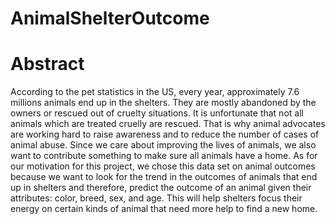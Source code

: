 # AnimalShelterOutcome

# Abstract
According to the pet statistics in the US, every year, approximately 7.6 millions animals end up in the shelters. They are mostly abandoned by the owners or rescued out of cruelty situations. It is unfortunate that not all animals which are treated cruelly are rescued. That is why animal advocates are working hard to raise awareness and to reduce the number of cases of animal abuse. Since we care about improving the lives of animals, we also want to contribute something to make sure all animals have a home. As for our motivation for this project, we chose this data set on animal outcomes because we want to look for the trend in the outcomes of animals that end up in shelters and therefore, predict the outcome of an animal given their attributes: color, breed, sex, and age. This will help shelters focus their energy on certain kinds of animal that need more help to find a new home.

